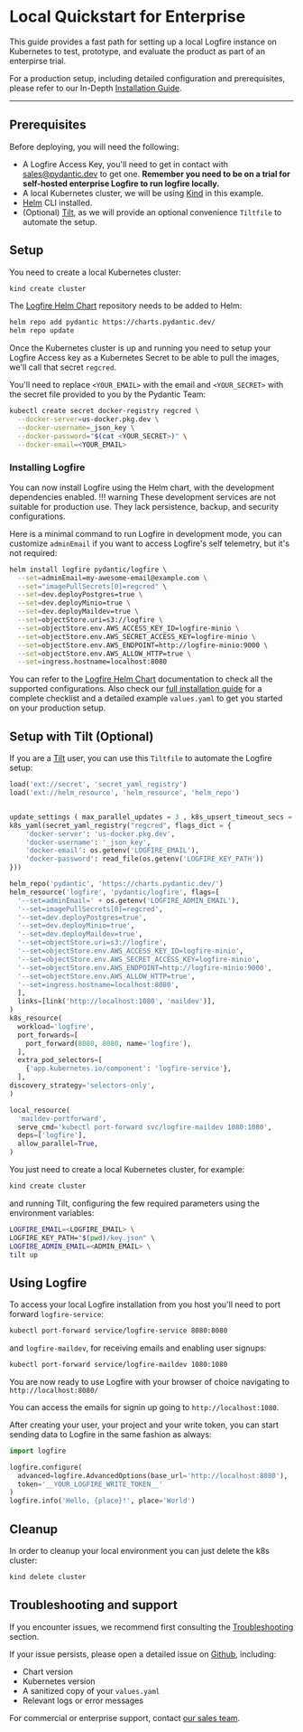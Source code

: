 # Local Quickstart for Enterprise

This guide provides a fast path for setting up a local Logfire instance on Kubernetes to test, prototype, and evaluate the product
as part of an enterpirse trial.

For a production setup, including detailed configuration and prerequisites, please refer to our In-Depth [Installation Guide](./installation.md).

---

## Prerequisites

Before deploying, you will need the following:

- A Logfire Access Key, you'll need to get in contact with [sales@pydantic.dev](mailto:sales@pydantic.dev) to get one. **Remember you need to be on a trial for self-hosted enterprise Logfire to run logfire locally.**
- A local Kubernetes cluster, we will be using [Kind](https://kind.sigs.k8s.io/) in this example.
- [Helm](https://helm.sh) CLI installed.
- (Optional) [Tilt](https://tilt.dev/), as we will provide an optional convenience `Tiltfile` to automate the setup.

## Setup

You need to create a local Kubernetes cluster:

```bash
kind create cluster
```

The [Logfire Helm Chart](https://github.com/pydantic/logfire-helm-chart) repository needs to be added to Helm:

```bash
helm repo add pydantic https://charts.pydantic.dev/
helm repo update
```

Once the Kubernetes cluster is up and running you need to setup your Logfire Access key as a Kubernetes Secret to be able to pull the images, we'll call that secret `regcred`.

You'll need to replace `<YOUR_EMAIL>` with the email and `<YOUR_SECRET>` with the secret file provided to you by the Pydantic Team:

```bash
kubectl create secret docker-registry regcred \
  --docker-server=us-docker.pkg.dev \
  --docker-username=_json_key \
  --docker-password="$(cat <YOUR_SECRET>)" \
  --docker-email=<YOUR_EMAIL>
```

### Installing Logfire

You can now install Logfire using the Helm chart, with the development dependencies enabled.
!!! warning
    These development services are not suitable for production use. They lack persistence, backup, and security configurations.

Here is a minimal command to run Logfire in development mode, you can customize `adminEmail` if you want to access Logfire's self telemetry, but it's not required:

```bash
helm install logfire pydantic/logfire \
  --set=adminEmail=my-awesome-email@example.com \
  --set="imagePullSecrets[0]=regcred" \
  --set=dev.deployPostgres=true \
  --set=dev.deployMinio=true \
  --set=dev.deployMaildev=true \
  --set=objectStore.uri=s3://logfire \
  --set=objectStore.env.AWS_ACCESS_KEY_ID=logfire-minio \
  --set=objectStore.env.AWS_SECRET_ACCESS_KEY=logfire-minio \
  --set=objectStore.env.AWS_ENDPOINT=http://logfire-minio:9000 \
  --set=objectStore.env.AWS_ALLOW_HTTP=true \
  --set=ingress.hostname=localhost:8080
```

You can refer to the [Logfire Helm Chart](https://github.com/pydantic/logfire-helm-chart) documentation to check all the supported configurations.
Also check our [full installation guide](./installation.md) for a complete checklist and a detailed example `values.yaml` to get you started on your production setup.

## Setup with Tilt (Optional)

If you are a [Tilt](https://tilt.dev/) user, you can use this `Tiltfile` to automate the Logfire setup:

```python title="Tiltfile"
load('ext://secret', 'secret_yaml_registry')
load('ext://helm_resource', 'helm_resource', 'helm_repo')


update_settings ( max_parallel_updates = 3 , k8s_upsert_timeout_secs = 600 , suppress_unused_image_warnings = None )
k8s_yaml(secret_yaml_registry("regcred", flags_dict = {
    'docker-server': 'us-docker.pkg.dev',
    'docker-username': '_json_key',
    'docker-email': os.getenv('LOGFIRE_EMAIL'),
    'docker-password': read_file(os.getenv('LOGFIRE_KEY_PATH'))
}))

helm_repo('pydantic', 'https://charts.pydantic.dev/')
helm_resource('logfire', 'pydantic/logfire', flags=[
  '--set=adminEmail=' + os.getenv('LOGFIRE_ADMIN_EMAIL'),
  '--set=imagePullSecrets[0]=regcred',
  '--set=dev.deployPostgres=true',
  '--set=dev.deployMinio=true',
  '--set=dev.deployMaildev=true',
  '--set=objectStore.uri=s3://logfire',
  '--set=objectStore.env.AWS_ACCESS_KEY_ID=logfire-minio',
  '--set=objectStore.env.AWS_SECRET_ACCESS_KEY=logfire-minio',
  '--set=objectStore.env.AWS_ENDPOINT=http://logfire-minio:9000',
  '--set=objectStore.env.AWS_ALLOW_HTTP=true',
  '--set=ingress.hostname=localhost:8080',
  ],
  links=[link('http://localhost:1080', 'maildev')],
)
k8s_resource(
  workload='logfire',
  port_forwards=[
    port_forward(8080, 8080, name='logfire'),
  ],
  extra_pod_selectors=[
    {'app.kubernetes.io/component': 'logfire-service'},
  ],
discovery_strategy='selectors-only',
)

local_resource(
  'maildev-portforward',
  serve_cmd='kubectl port-forward svc/logfire-maildev 1080:1080',
  deps=['logfire'],
  allow_parallel=True,
)
```

You just need to create a local Kubernetes cluster, for example:

```bash
kind create cluster
```

and running Tilt, configuring the few required parameters using the environment variables:

```bash
LOGFIRE_EMAIL=<LOGFIRE_EMAIL> \
LOGFIRE_KEY_PATH="$(pwd)/key.json" \
LOGFIRE_ADMIN_EMAIL=<ADMIN_EMAIL> \
tilt up
```

## Using Logfire

To access your local Logfire installation from you host you'll need to port forward `logfire-service`:

```bash
kubectl port-forward service/logfire-service 8080:8080
```

and `logfire-maildev`, for receiving emails and enabling user signups:

```bash
kubectl port-forward service/logfire-maildev 1080:1080
```

You are now ready to use Logfire with your browser of choice navigating to `http://localhost:8080/`

You can access the emails for signin up going to `http://localhost:1080`.

After creating your user, your project and your write token, you can start sending data to Logfire in the same fashion as always:

```python
import logfire

logfire.configure(
  advanced=logfire.AdvancedOptions(base_url='http://localhost:8080'),
  token='__YOUR_LOGFIRE_WRITE_TOKEN__'
)
logfire.info('Hello, {place}!', place='World')
```

## Cleanup

In order to cleanup your local environment you can just delete the k8s cluster:

```bash
kind delete cluster
```

## Troubleshooting and support

If you encounter issues, we recommend first consulting the [Troubleshooting](./troubleshooting.md) section.

If your issue persists, please open a detailed issue on [Github](https://github.com/pydantic/logfire-helm-chart/issues), including:

* Chart version
* Kubernetes version
* A sanitized copy of your ```values.yaml```
* Relevant logs or error messages

For commercial or enterprise support, contact [our sales team](mailto:sales@pydantic.dev).
